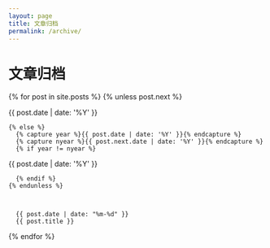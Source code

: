 ```yaml
---
layout: page
title: 文章归档
permalink: /archive/
---
```


# 文章归档



  {% for post in site.posts %}
    {% unless post.next %}
      
{{ post.date | date: '%Y' }}

    {% else %}
      {% capture year %}{{ post.date | date: '%Y' }}{% endcapture %}
      {% capture nyear %}{{ post.next.date | date: '%Y' }}{% endcapture %}
      {% if year != nyear %}
        
{{ post.date | date: '%Y' }}

      {% endif %}
    {% endunless %}
    
    

      {{ post.date | date: "%m-%d" }}
      {{ post.title }}
    

  {% endfor %}





